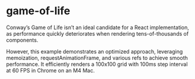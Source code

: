 # game-of-life

Conway’s Game of Life isn’t an ideal candidate for a React implementation, as performance quickly deteriorates when rendering tens-of-thousands of components.

However, this example demonstrates an optimized approach, leveraging memoization, requestAnimationFrame, and various refs to achieve smooth performance. It efficiently renders a 100x100 grid with 100ms step interval at 60 FPS in Chrome on an M4 Mac.
